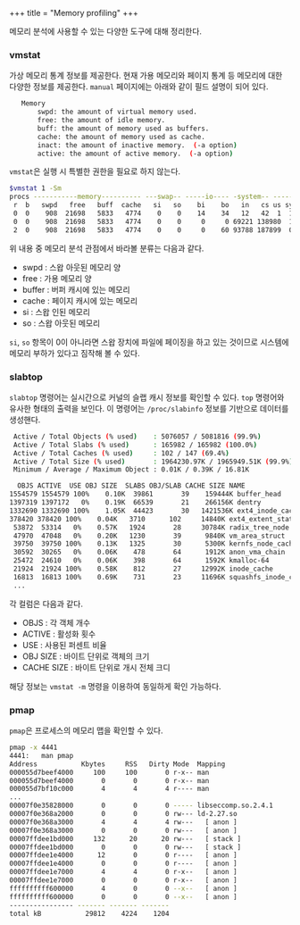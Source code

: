 +++
title = "Memory profiling"
+++

메모리 분석에 사용할 수 있는 다양한 도구에 대해 정리한다.

### vmstat

가상 메모리 통계 정보를 제공한다. 현재 가용 메모리와 페이지 통계 등 메모리에 대한 다양한 정보를 제공한다. `manual` 페이지에는 아래와 같이 필드 설명이 되어 있다.

```bash
   Memory
       swpd: the amount of virtual memory used.
       free: the amount of idle memory.
       buff: the amount of memory used as buffers.
       cache: the amount of memory used as cache.
       inact: the amount of inactive memory.  (-a option)
       active: the amount of active memory.  (-a option)
```

`vmstat`은 실행 시 특별한 권한을 필요로 하지 않는다.
```bash
$vmstat 1 -Sm
procs -----------memory---------- ---swap-- -----io---- -system-- ------cpu-----
 r  b   swpd   free   buff  cache   si   so    bi    bo   in   cs us sy id wa st
 0  0    908  21698   5833   4774    0    0    14    34   12   42  1  1 98  0  0
 0  0    908  21698   5833   4774    0    0     0     0 69221 138980  1  4 95  0  0
 2  0    908  21698   5833   4774    0    0     0    60 93788 187899  0  5 95  0  0
```

위 내용 중 메모리 분석 관점에서 바라볼 분류는 다음과 같다.
- swpd : 스왑 아웃된 메모리 양
- free : 가용 메모리 양
- buffer : 버퍼 캐시에 있는 메모리
- cache : 페이지 캐시에 있는 메모리
- si : 스왑 인된 메모리
- so : 스왑 아웃된 메모리

`si`, `so` 항목이 0이 아니라면 스왑 장치에 파일에 페이징을 하고 있는 것이므로 시스템에 메모리 부하가 있다고 짐작해 볼 수 있다.


### slabtop

`slabtop` 명령어는 실시간으로 커널의 슬랩 캐시 정보를 확인할 수 있다. `top` 명령어와 유사한 형태의 출력을 보인다. 이 명령어는 `/proc/slabinfo` 정보를 기반으로 데이터를 생성핸다.

```bash
 Active / Total Objects (% used)    : 5076057 / 5081816 (99.9%)
 Active / Total Slabs (% used)      : 165982 / 165982 (100.0%)
 Active / Total Caches (% used)     : 102 / 147 (69.4%)
 Active / Total Size (% used)       : 1964230.97K / 1965949.51K (99.9%)
 Minimum / Average / Maximum Object : 0.01K / 0.39K / 16.81K

  OBJS ACTIVE  USE OBJ SIZE  SLABS OBJ/SLAB CACHE SIZE NAME                   
1554579 1554579 100%    0.10K  39861       39    159444K buffer_head
1397319 1397172   0%    0.19K  66539       21    266156K dentry
1332690 1332690 100%    1.05K  44423       30   1421536K ext4_inode_cache
378420 378420 100%    0.04K   3710      102     14840K ext4_extent_status
 53872  53314   0%    0.57K   1924       28     30784K radix_tree_node
 47970  47048   0%    0.20K   1230       39      9840K vm_area_struct
 39750  39750 100%    0.13K   1325       30      5300K kernfs_node_cache
 30592  30265   0%    0.06K    478       64      1912K anon_vma_chain
 25472  24610   0%    0.06K    398       64      1592K kmalloc-64
 21924  21924 100%    0.58K    812       27     12992K inode_cache
 16813  16813 100%    0.69K    731       23     11696K squashfs_inode_cache
 ...
```
각 컬럼은 다음과 같다.
- OBJS : 각 객체 개수
- ACTIVE : 활성화 횟수
- USE : 사용된 퍼센트 비율
- OBJ SIZE : 바이트 단위로 객체의 크기
- CACHE SIZE : 바이트 단위로 개시 전체 크디

해당 정보는 `vmstat -m` 명령을 이용하여 동일하게 확인 가능하다.


### pmap
`pmap`은 프로세스의 메모리 맵을 확인할 수 있다. 

```bash
pmap -x 4441
4441:   man pmap
Address           Kbytes     RSS   Dirty Mode  Mapping
000055d7beef4000     100     100       0 r-x-- man
000055d7beef4000       0       0       0 r-x-- man
000055d7bf10c000       4       4       4 r---- man
...
00007f0e35828000       0       0       0 ----- libseccomp.so.2.4.1
00007f0e368a2000       0       0       0 rw--- ld-2.27.so
00007f0e368a3000       4       4       4 rw---   [ anon ]
00007f0e368a3000       0       0       0 rw---   [ anon ]
00007ffdee1bd000     132      20      20 rw---   [ stack ]
00007ffdee1bd000       0       0       0 rw---   [ stack ]
00007ffdee1e4000      12       0       0 r----   [ anon ]
00007ffdee1e4000       0       0       0 r----   [ anon ]
00007ffdee1e7000       4       4       0 r-x--   [ anon ]
00007ffdee1e7000       0       0       0 r-x--   [ anon ]
ffffffffff600000       4       0       0 --x--   [ anon ]
ffffffffff600000       0       0       0 --x--   [ anon ]
---------------- ------- ------- ------- 
total kB           29812    4224    1204

```
